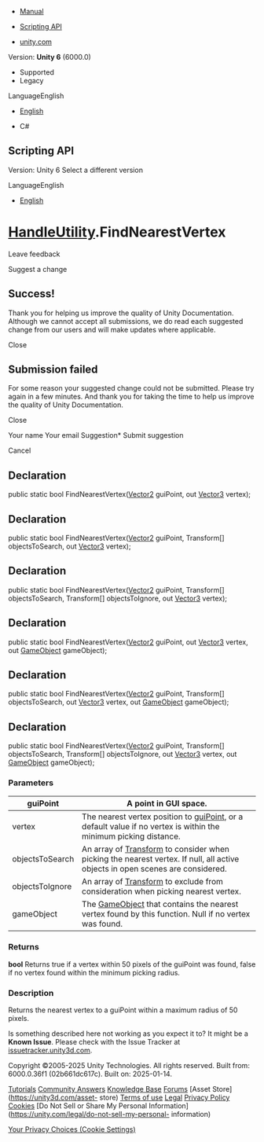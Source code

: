 [ ]()

  * [Manual](../Manual/index.html)
  * [Scripting API](../ScriptReference/index.html)

  * [unity.com](https://unity.com/)

Version: **Unity 6** (6000.0)

  * Supported
  * Legacy

LanguageEnglish

  * [English]()

  * C#

[ ](https://docs.unity3d.com)

## Scripting API

Version: Unity 6 Select a different version

LanguageEnglish

  * [English]()

#  [HandleUtility](HandleUtility.html).FindNearestVertex

Leave feedback

Suggest a change

## Success!

Thank you for helping us improve the quality of Unity Documentation. Although
we cannot accept all submissions, we do read each suggested change from our
users and will make updates where applicable.

Close

## Submission failed

For some reason your suggested change could not be submitted. Please <a>try
again</a> in a few minutes. And thank you for taking the time to help us
improve the quality of Unity Documentation.

Close

Your name Your email Suggestion* Submit suggestion

Cancel

[ ]()

## Declaration

public static bool FindNearestVertex([Vector2](Vector2.html) guiPoint, out
[Vector3](Vector3.html) vertex);

## Declaration

public static bool FindNearestVertex([Vector2](Vector2.html) guiPoint,
Transform[] objectsToSearch, out [Vector3](Vector3.html) vertex);

## Declaration

public static bool FindNearestVertex([Vector2](Vector2.html) guiPoint,
Transform[] objectsToSearch, Transform[] objectsToIgnore, out
[Vector3](Vector3.html) vertex);

## Declaration

public static bool FindNearestVertex([Vector2](Vector2.html) guiPoint, out
[Vector3](Vector3.html) vertex, out [GameObject](GameObject.html) gameObject);

## Declaration

public static bool FindNearestVertex([Vector2](Vector2.html) guiPoint,
Transform[] objectsToSearch, out [Vector3](Vector3.html) vertex, out
[GameObject](GameObject.html) gameObject);

## Declaration

public static bool FindNearestVertex([Vector2](Vector2.html) guiPoint,
Transform[] objectsToSearch, Transform[] objectsToIgnore, out
[Vector3](Vector3.html) vertex, out [GameObject](GameObject.html) gameObject);

### Parameters

guiPoint | A point in GUI space.  
---|---  
vertex | The nearest vertex position to [guiPoint](HandleUtility-guiPoint.html), or a default value if no vertex is within the minimum picking distance.  
objectsToSearch | An array of [Transform](Transform.html) to consider when picking the nearest vertex. If null, all active objects in open scenes are considered.  
objectsToIgnore | An array of [Transform](Transform.html) to exclude from consideration when picking nearest vertex.  
gameObject | The [GameObject](GameObject.html) that contains the nearest vertex found by this function. Null if no vertex was found.  
  
### Returns

**bool** Returns true if a vertex within 50 pixels of the guiPoint was found,
false if no vertex found within the minimum picking radius.

### Description

Returns the nearest vertex to a guiPoint within a maximum radius of 50 pixels.

Is something described here not working as you expect it to? It might be a
**Known Issue**. Please check with the Issue Tracker at
[issuetracker.unity3d.com](https://issuetracker.unity3d.com).

Copyright ©2005-2025 Unity Technologies. All rights reserved. Built from:
6000.0.36f1 (02b661dc617c). Built on: 2025-01-14.

[Tutorials](https://unity3d.com/learn) [Community
Answers](https://answers.unity3d.com) [Knowledge
Base](https://support.unity3d.com/hc/en-us)
[Forums](https://forum.unity3d.com) [Asset Store](https://unity3d.com/asset-
store) [Terms of use](https://docs.unity3d.com/Manual/TermsOfUse.html)
[Legal](https://unity.com/legal) [Privacy
Policy](https://unity.com/legal/privacy-policy)
[Cookies](https://unity.com/legal/cookie-policy) [Do Not Sell or Share My
Personal Information](https://unity.com/legal/do-not-sell-my-personal-
information)

[Your Privacy Choices (Cookie Settings)](javascript:void\(0\);)

